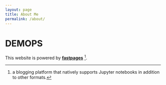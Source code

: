 ```yaml
---
layout: page
title: About Me
permalink: /about/
---
```


# DEMOPS


This website is powered by **[fastpages](https://github.com/fastai/fastpages)** [^1].



[^1]:a blogging platform that natively supports Jupyter notebooks in addition to other formats.
